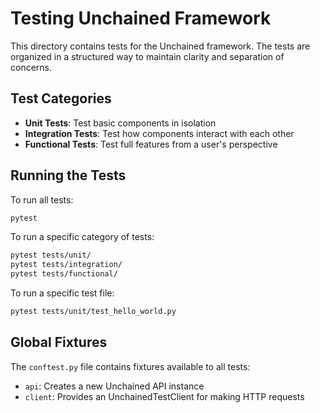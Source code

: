 # Testing Unchained Framework

This directory contains tests for the Unchained framework. The tests are organized in a structured way to maintain clarity and separation of concerns.


## Test Categories

- **Unit Tests**: Test basic components in isolation
- **Integration Tests**: Test how components interact with each other
- **Functional Tests**: Test full features from a user's perspective

## Running the Tests

To run all tests:

```bash
pytest
```

To run a specific category of tests:

```bash
pytest tests/unit/
pytest tests/integration/
pytest tests/functional/
```

To run a specific test file:

```bash
pytest tests/unit/test_hello_world.py
```

## Global Fixtures

The `conftest.py` file contains fixtures available to all tests:

- `api`: Creates a new Unchained API instance
- `client`: Provides an UnchainedTestClient for making HTTP requests

